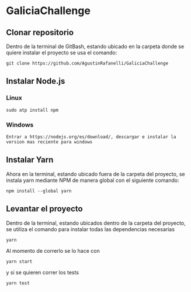 # GaliciaChallenge

## Clonar repositorio
  Dentro de la terminal de GitBash, estando ubicado en la carpeta donde se quiere instalar el proyecto se usa el comando:
  ```
  git clone https://github.com/AgustinRafanelli/GaliciaChallenge
  ```

## Instalar Node.js

  ### Linux
  ```
  sudo atp install npm
  ```

  ### Windows
    Entrar a https://nodejs.org/es/download/, descargar e instalar la version mas reciente para windows

## Instalar Yarn

  Ahora en la terminal, estando ubicado fuera de la carpeta del proyecto, se instala yarn 
  mediante NPM de manera global con el siguiente comando:
  ```
  npm install --global yarn
  ```

## Levantar el proyecto

  Dentro de la terminal, estando ubicados dentro de la carpeta del proyecto, se utiliza el comando para instalar todas las dependencias necesarias
  ```
  yarn
  ```

  Al momento de correrlo se lo hace con 
  ```
  yarn start
  ```

  y si se quieren correr los tests
  ```
  yarn test
  ```

  